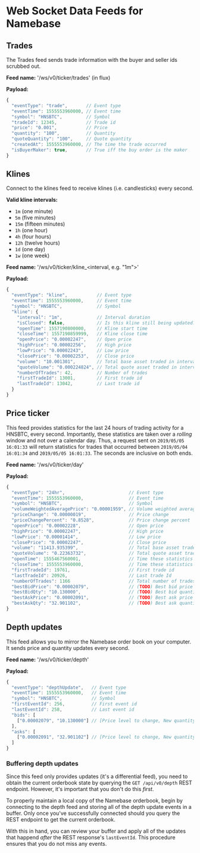 # Web Socket Data Feeds for Namebase

## Trades
The Trades feed sends trade information with the buyer and seller ids scrubbed out.

**Feed name:** '/ws/v0/ticker/trades' (in flux)

**Payload:**
```javascript
{
  "eventType": "trade",       // Event type
  "eventTime": 1555553960000, // Event time
  "symbol": "HNSBTC",         // Symbol
  "tradeId": 12345,           // Trade id
  "price": "0.001",           // Price
  "quantity": "100",          // Quantity
  "quoteQuantity": "100",     // Quote quantity
  "createdAt": 1555553960000, // The time the trade occurred
  "isBuyerMaker": true,       // True iff the buy order is the maker
}
```

## Klines
Connect to the klines feed to receive klines (i.e. candlesticks) every second.

**Valid kline intervals:**

* `1m` (one minute)
* `5m` (five minutes)
* `15m` (fifteen minutes)
* `1h` (one hour)
* `4h` (four hours)
* `12h` (twelve hours)
* `1d` (one day)
* `1w` (one week)

**Feed name:** '/ws/v0/ticker/kline_<interval, e.g. "1m">'

**Payload:**
```javascript
{
  "eventType": "kline",           // Event type
  "eventTime": 1555553960000,     // Event time
  "symbol": "HNSBTC",             // Symbol
  "kline": {
    "interval": "1m",             // Interval duration
    "isClosed": false,            // Is this kline still being updated?
    "openTime": 1557190800000,    // Kline start time
    "closeTime": 1557190859999,   // Kline close time
    "openPrice": "0.00002247",    // Open price
    "highPrice": "0.00002256",    // High price
    "lowPrice": "0.00002243",     // Low price
    "closePrice": "0.00002253",   // Close price
    "volume": "10.001301",        // Total base asset traded in interval
    "quoteVolume": "0.000224824", // Total quote asset traded in interval
    "numberOfTrades": 42,         // Number of trades
    "firstTradeId": 13001,        // First trade id	
    "lastTradeId": 13042,         // Last trade id
  }
}
```

## Price ticker
This feed provides statistics for the last 24 hours of trading activity for a HNSBTC, every second. Importantly, these statistics are taken over a _rolling_ window and not over a calendar day. Thus, a request sent on `2019/05/05 16:01:33` will return statistics for trades that occurred between `2019/05/04 16:01:34` and `2019/05/05 16:01:33`. The seconds are inclusive on both ends.

**Feed name:**  '/ws/v0/ticker/day'

**Payload:**
```javascript
{
  "eventType": "24hr",                        // Event type
  "eventTime": 1555553960000,                 // Event time
  "symbol": "HNSBTC",                         // Symbol
  "volumeWeightedAveragePrice": "0.00001959", // Volume weighted average price
  "priceChange": "0.00000019",                // Price change
  "priceChangePercent": "0.8528",             // Price change percent
  "openPrice": "0.00002228",                  // Open price
  "highPrice": "0.00002247",                  // High price
  "lowPrice": "0.00001414",                   // Low price
  "closePrice": "0.00002247",                 // Close price
  "volume": "11413.935399",                   // Total base asset traded in interval
  "quoteVolume": "0.22363732",                // Total quote asset traded in interval
  "openTime": 1555467560001,                  // Time these statistics began (inclusive)
  "closeTime": 1555553960000,                 // Time these statistics end (inclusive)
  "firstTradeId": 19761,                      // First trade id
  "lastTradeId": 20926,                       // Last trade Id
  "numberOfTrades": 1166                      // Total number of trades
  "bestBidPrice": "0.00002079",               // (TODO) Best bid price
  "bestBidQty": "10.130000",                  // (TODO) Best bid quantity
  "bestAskPrice": "0.00002091",               // (TODO) Best ask price
  "bestAskQty": "32.901102",                  // (TODO) Best ask quantity
}
```

## Depth updates
This feed allows you to mirror the Namebase order book on your computer. It sends price and quantity updates every second.

**Feed name:** '/ws/v0/ticker/depth'

**Payload:**
```javascript
{
  "eventType": "depthUpdate",   // Event type
  "eventTime": 1555553960000,   // Event time
  "symbol": "HNSBTC",           // Symbol
  "firstEventId": 256,          // First event id
  "lastEventId": 258,           // Last event id
  "bids": [
    ["0.00002079", "10.130000"] // [Price level to change, New quantity]
  ],
  "asks": [
    ["0.00002091", "32.901102"] // [Price level to change, New quantity]
  ]
}
```

### Buffering depth updates
Since this feed only provides updates (it's a differential feed), you need to obtain the current orderbook state by querying the `GET /api/v0/depth` REST endpoint. However, it's important that you don't do this _first_.

To properly maintain a local copy of the Namebase orderbook, begin by connecting to the depth feed and storing all of the depth update events in a buffer. Only once you've successfully connected should you query the REST endpoint to get the current orderbook.

With this in hand, you can review your buffer and apply all of the updates that happend _after_ the REST response's `lastEventId`. This procedure ensures that you do not miss any events.
